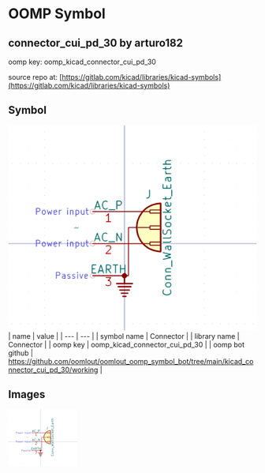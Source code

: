 # OOMP Symbol  
## connector_cui_pd_30  by arturo182  
  
oomp key: oomp_kicad_connector_cui_pd_30  
  
source repo at: [https://gitlab.com/kicad/libraries/kicad-symbols](https://gitlab.com/kicad/libraries/kicad-symbols)  
## Symbol  
  
[![working.png](working_600.png)](working.png)  
| name | value | 
| --- | --- | 
| symbol name | Connector | 
| library name | Connector | 
| oomp key | oomp_kicad_connector_cui_pd_30 | 
| oomp bot github | https://github.com/oomlout/oomlout_oomp_symbol_bot/tree/main/kicad_connector_cui_pd_30/working | 
## Images  
  
[![working.png](working_140.png)](working.png)  
